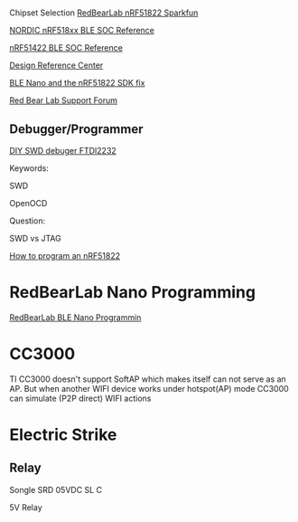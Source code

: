 # 

Chipset Selection
[RedBearLab nRF51822 Sparkfun](https://www.sparkfun.com/products/13729)

[NORDIC nRF518xx BLE SOC Reference](https://infocenter.nordicsemi.com/topic/com.nordic.infocenter.pdf.ps/nRF51822_PS_v3.1.pdf)

[nRF51422 BLE SOC Reference](https://www.nordicsemi.com/eng/nordic/download_resource/20360/7/13977814)

[Design Reference Center](http://infocenter.nordicsemi.com/index.jsp)

[BLE Nano and the nRF51822 SDK fix](https://gist.github.com/george-hawkins/f77054c71a046c5b5f83)

[Red Bear Lab Support Forum](https://redbearlab.zendesk.com/home)

## Debugger/Programmer

[DIY SWD debuger FTDI2232](http://www.gniibe.org/memo/development/gnuk/hardware/diy-swd-debugger-ftdi2232.html)

Keywords:

  SWD

  OpenOCD

Question: 

  SWD vs JTAG

[How to program an nRF51822](https://devzone.nordicsemi.com/question/21582/how-to-program-an-nrf51822-using-swdioclk/)

# RedBearLab Nano Programming

[RedBearLab BLE Nano Programmin](https://www.youtube.com/watch?v=zk-DurzSisk)

# CC3000

TI CC3000 doesn't support SoftAP which makes itself can not serve as an AP. But when another WIFI device works under hotspot(AP) mode
CC3000 can simulate (P2P direct) WIFI actions

# Electric Strike

## Relay
Songle SRD 05VDC SL C 

5V Relay
